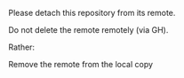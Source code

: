 Please detach this repository from its remote.

Do not delete the remote remotely (via GH).

Rather:

Remove the remote from the local copy